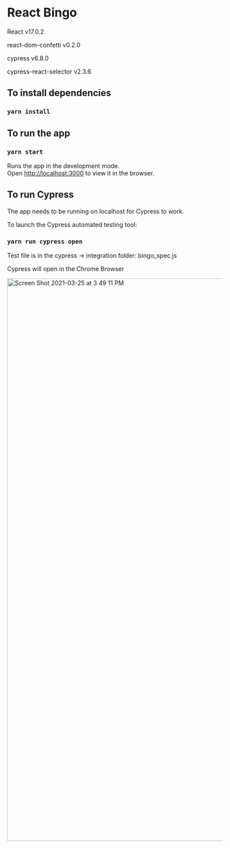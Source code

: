 # React Bingo

React v17.0.2

react-dom-confetti v0.2.0

cypress v6.8.0

cypress-react-selector v2.3.6

## To install dependencies

### `yarn install`

## To run the app

### `yarn start`

Runs the app in the development mode.\
Open [http://localhost:3000](http://localhost:3000) to view it in the browser.

## To run Cypress

The app needs to be running on localhost for Cypress to work.

To launch the Cypress automated testing tool:

### `yarn run cypress open`

Test file is in the cypress -> integration folder: bingo_spec.js

Cypress will open in the Chrome Browser

<img width="1312" alt="Screen Shot 2021-03-25 at 3 49 11 PM" src="https://user-images.githubusercontent.com/20908353/112513374-91756c00-8d94-11eb-8ccf-0d51bbec45de.png">


